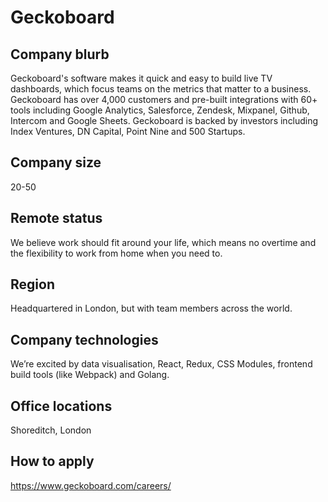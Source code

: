 # Geckoboard

## Company blurb

Geckoboard's software makes it quick and easy to build live TV dashboards, which focus teams on the metrics that matter to a business. Geckoboard has over 4,000 customers and pre-built integrations with 60+ tools including Google Analytics, Salesforce, Zendesk, Mixpanel, Github, Intercom and Google Sheets. Geckoboard is backed by investors including Index Ventures, DN Capital, Point Nine and 500 Startups.

## Company size

20-50

## Remote status

We believe work should fit around your life, which means no overtime and the flexibility to work from home when you need to.

## Region

Headquartered in London, but with team members across the world.

## Company technologies

We’re excited by data visualisation, React, Redux, CSS Modules, frontend build tools (like Webpack) and Golang.

## Office locations

Shoreditch, London

## How to apply

https://www.geckoboard.com/careers/
